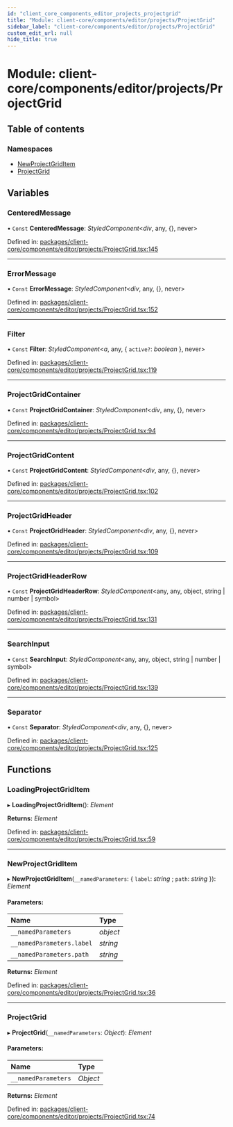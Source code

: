 ```yaml
---
id: "client_core_components_editor_projects_projectgrid"
title: "Module: client-core/components/editor/projects/ProjectGrid"
sidebar_label: "client-core/components/editor/projects/ProjectGrid"
custom_edit_url: null
hide_title: true
---
```


# Module: client-core/components/editor/projects/ProjectGrid

## Table of contents

### Namespaces

- [NewProjectGridItem](client_core_components_editor_projects_projectgrid.newprojectgriditem.md)
- [ProjectGrid](client_core_components_editor_projects_projectgrid.projectgrid.md)

## Variables

### CenteredMessage

• `Const` **CenteredMessage**: *StyledComponent*<*div*, any, {}, never\>

Defined in: [packages/client-core/components/editor/projects/ProjectGrid.tsx:145](https://github.com/xr3ngine/xr3ngine/blob/9d253dc38/packages/client-core/components/editor/projects/ProjectGrid.tsx#L145)

___

### ErrorMessage

• `Const` **ErrorMessage**: *StyledComponent*<*div*, any, {}, never\>

Defined in: [packages/client-core/components/editor/projects/ProjectGrid.tsx:152](https://github.com/xr3ngine/xr3ngine/blob/9d253dc38/packages/client-core/components/editor/projects/ProjectGrid.tsx#L152)

___

### Filter

• `Const` **Filter**: *StyledComponent*<*a*, any, { `active?`: *boolean*  }, never\>

Defined in: [packages/client-core/components/editor/projects/ProjectGrid.tsx:119](https://github.com/xr3ngine/xr3ngine/blob/9d253dc38/packages/client-core/components/editor/projects/ProjectGrid.tsx#L119)

___

### ProjectGridContainer

• `Const` **ProjectGridContainer**: *StyledComponent*<*div*, any, {}, never\>

Defined in: [packages/client-core/components/editor/projects/ProjectGrid.tsx:94](https://github.com/xr3ngine/xr3ngine/blob/9d253dc38/packages/client-core/components/editor/projects/ProjectGrid.tsx#L94)

___

### ProjectGridContent

• `Const` **ProjectGridContent**: *StyledComponent*<*div*, any, {}, never\>

Defined in: [packages/client-core/components/editor/projects/ProjectGrid.tsx:102](https://github.com/xr3ngine/xr3ngine/blob/9d253dc38/packages/client-core/components/editor/projects/ProjectGrid.tsx#L102)

___

### ProjectGridHeader

• `Const` **ProjectGridHeader**: *StyledComponent*<*div*, any, {}, never\>

Defined in: [packages/client-core/components/editor/projects/ProjectGrid.tsx:109](https://github.com/xr3ngine/xr3ngine/blob/9d253dc38/packages/client-core/components/editor/projects/ProjectGrid.tsx#L109)

___

### ProjectGridHeaderRow

• `Const` **ProjectGridHeaderRow**: *StyledComponent*<any, any, object, string \| number \| symbol\>

Defined in: [packages/client-core/components/editor/projects/ProjectGrid.tsx:131](https://github.com/xr3ngine/xr3ngine/blob/9d253dc38/packages/client-core/components/editor/projects/ProjectGrid.tsx#L131)

___

### SearchInput

• `Const` **SearchInput**: *StyledComponent*<any, any, object, string \| number \| symbol\>

Defined in: [packages/client-core/components/editor/projects/ProjectGrid.tsx:139](https://github.com/xr3ngine/xr3ngine/blob/9d253dc38/packages/client-core/components/editor/projects/ProjectGrid.tsx#L139)

___

### Separator

• `Const` **Separator**: *StyledComponent*<*div*, any, {}, never\>

Defined in: [packages/client-core/components/editor/projects/ProjectGrid.tsx:125](https://github.com/xr3ngine/xr3ngine/blob/9d253dc38/packages/client-core/components/editor/projects/ProjectGrid.tsx#L125)

## Functions

### LoadingProjectGridItem

▸ **LoadingProjectGridItem**(): *Element*

**Returns:** *Element*

Defined in: [packages/client-core/components/editor/projects/ProjectGrid.tsx:59](https://github.com/xr3ngine/xr3ngine/blob/9d253dc38/packages/client-core/components/editor/projects/ProjectGrid.tsx#L59)

___

### NewProjectGridItem

▸ **NewProjectGridItem**(`__namedParameters`: { `label`: *string* ; `path`: *string*  }): *Element*

#### Parameters:

Name | Type |
:------ | :------ |
`__namedParameters` | *object* |
`__namedParameters.label` | *string* |
`__namedParameters.path` | *string* |

**Returns:** *Element*

Defined in: [packages/client-core/components/editor/projects/ProjectGrid.tsx:36](https://github.com/xr3ngine/xr3ngine/blob/9d253dc38/packages/client-core/components/editor/projects/ProjectGrid.tsx#L36)

___

### ProjectGrid

▸ **ProjectGrid**(`__namedParameters`: *Object*): *Element*

#### Parameters:

Name | Type |
:------ | :------ |
`__namedParameters` | *Object* |

**Returns:** *Element*

Defined in: [packages/client-core/components/editor/projects/ProjectGrid.tsx:74](https://github.com/xr3ngine/xr3ngine/blob/9d253dc38/packages/client-core/components/editor/projects/ProjectGrid.tsx#L74)
